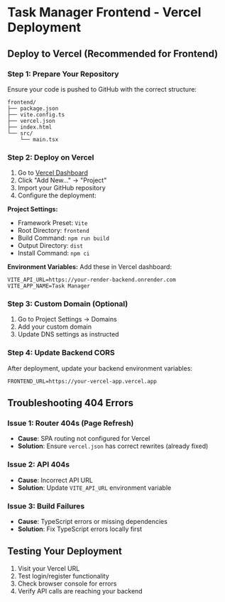 # Task Manager Frontend - Vercel Deployment

## Deploy to Vercel (Recommended for Frontend)

### Step 1: Prepare Your Repository
Ensure your code is pushed to GitHub with the correct structure:
```
frontend/
├── package.json
├── vite.config.ts
├── vercel.json
├── index.html
└── src/
    └── main.tsx
```

### Step 2: Deploy on Vercel
1. Go to [Vercel Dashboard](https://vercel.com/dashboard)
2. Click "Add New..." → "Project"
3. Import your GitHub repository
4. Configure the deployment:

**Project Settings:**
- Framework Preset: `Vite`
- Root Directory: `frontend`
- Build Command: `npm run build`
- Output Directory: `dist`
- Install Command: `npm ci`

**Environment Variables:**
Add these in Vercel dashboard:
```
VITE_API_URL=https://your-render-backend.onrender.com
VITE_APP_NAME=Task Manager
```

### Step 3: Custom Domain (Optional)
1. Go to Project Settings → Domains
2. Add your custom domain
3. Update DNS settings as instructed

### Step 4: Update Backend CORS
After deployment, update your backend environment variables:
```
FRONTEND_URL=https://your-vercel-app.vercel.app
```

## Troubleshooting 404 Errors

### Issue 1: Router 404s (Page Refresh)
- **Cause**: SPA routing not configured for Vercel
- **Solution**: Ensure `vercel.json` has correct rewrites (already fixed)

### Issue 2: API 404s
- **Cause**: Incorrect API URL
- **Solution**: Update `VITE_API_URL` environment variable

### Issue 3: Build Failures
- **Cause**: TypeScript errors or missing dependencies
- **Solution**: Fix TypeScript errors locally first

## Testing Your Deployment
1. Visit your Vercel URL
2. Test login/register functionality
3. Check browser console for errors
4. Verify API calls are reaching your backend
